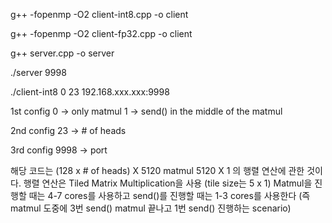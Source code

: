 g++ -fopenmp -O2 client-int8.cpp -o client

g++ -fopenmp -O2 client-fp32.cpp -o client

g++ server.cpp -o server

./server 9998

./client-int8 0 23 192.168.xxx.xxx:9998

1st config  0 -> only matmul
            1 -> send() in the middle of the matmul

2nd config 23 -> # of heads

3rd config 9998 -> port

해당 코드는 (128 x # of heads) X 5120 matmul 5120 X 1 의 행렬 연산에 관한 것이다.
행렬 연산은 Tiled Matrix Multiplication을 사용 (tile size는 5 x 1)
Matmul을 진행할 때는 4-7 cores를 사용하고
send()를 진행할 때는 1-3 cores를 사용한다 (즉 matmul 도중에 3번 send() matmul 끝나고 1번 send() 진행하는 scenario)

